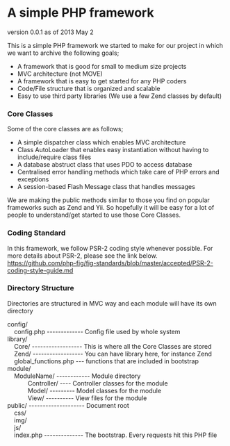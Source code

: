 A simple PHP framework
======================

version 0.0.1 as of 2013 May 2

This is a simple PHP framework we started to make for our project in which we want to archive the following goals;
* A framework that is good for small to medium size projects
* MVC architecture (not MOVE)
* A framework that is easy to get started for any PHP coders
* Code/File structure that is organized and scalable
* Easy to use third party libraries (We use a few Zend classes by default)

### Core Classes
Some of the core classes are as follows;
* A simple dispatcher class which enables MVC architecture
* Class AutoLoader that enables easy instantiation without having to include/require class files
* A database abstruct class that uses PDO to access database
* Centralised error handling methods which take care of PHP errors and exceptions
* A session-based Flash Message class that handles messages

We are making the public methods similar to those you find on popular frameworks such as Zend and Yii. So hopefully it will be easy for a lot of people to understand/get started to use those Core Classes.

### Coding Standard
In this framework, we follow PSR-2 coding style whenever possible.
For more details about PSR-2, please see the link below.
https://github.com/php-fig/fig-standards/blob/master/accepted/PSR-2-coding-style-guide.md

### Directory Structure
Directories are structured in MVC way and each module will have its own directory  

config/  
&nbsp;&nbsp;&nbsp;&nbsp;config.php ------------- Config file used by whole system  
library/  
&nbsp;&nbsp;&nbsp;&nbsp;Core/ ------------------ This is where all the Core Classes are stored  
&nbsp;&nbsp;&nbsp;&nbsp;Zend/ ------------------ You can have library here, for instance Zend  
&nbsp;&nbsp;&nbsp;&nbsp;global_functions.php --- functions that are included in bootstrap  
module/  
&nbsp;&nbsp;&nbsp;&nbsp;ModuleName/ ------------ Module directory  
&nbsp;&nbsp;&nbsp;&nbsp;&nbsp;&nbsp;&nbsp;&nbsp;&nbsp;&nbsp;&nbsp;&nbsp;Controller/ ---- Controller classes for the module  
&nbsp;&nbsp;&nbsp;&nbsp;&nbsp;&nbsp;&nbsp;&nbsp;&nbsp;&nbsp;&nbsp;&nbsp;Model/ --------- Model classes for the module  
&nbsp;&nbsp;&nbsp;&nbsp;&nbsp;&nbsp;&nbsp;&nbsp;&nbsp;&nbsp;&nbsp;&nbsp;View/ ---------- View files for the module  
public/ -------------------- Document root  
&nbsp;&nbsp;&nbsp;&nbsp;css/  
&nbsp;&nbsp;&nbsp;&nbsp;img/  
&nbsp;&nbsp;&nbsp;&nbsp;js/  
&nbsp;&nbsp;&nbsp;&nbsp;index.php -------------- The bootstrap. Every requests hit this PHP file  

    